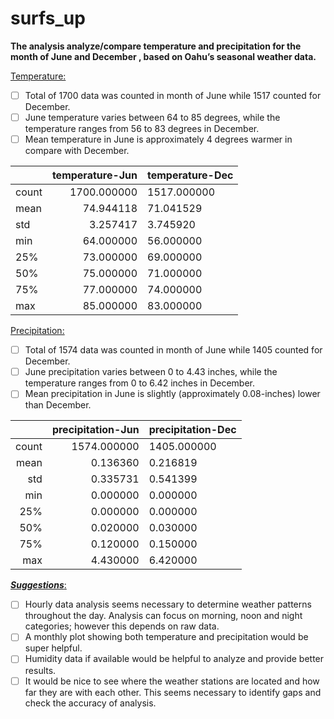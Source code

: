 # surfs_up

**The analysis analyze/compare temperature and precipitation for the month of June and December , based on Oahu’s seasonal weather data.**

<u>Temperature:</u> 

- [ ] Total of 1700 data was counted in month of June while 1517 counted for December.
- [ ] June temperature varies between 64 to 85 degrees, while the temperature ranges from 56 to 83 degrees in December.
- [ ] Mean temperature in June is approximately 4 degrees warmer in compare with December. 

|       | temperature-Jun | temperature-Dec |
| :---- | --------------: | --------------- |
| count |     1700.000000 | 1517.000000     |
| mean  |       74.944118 | 71.041529       |
| std   |        3.257417 | 3.745920        |
| min   |       64.000000 | 56.000000       |
| 25%   |       73.000000 | 69.000000       |
| 50%   |       75.000000 | 71.000000       |
| 75%   |       77.000000 | 74.000000       |
| max   |       85.000000 | 83.000000       |

<u>Precipitation:</u> 

- [ ] Total of 1574 data was counted in month of June while 1405 counted for December.
- [ ] June precipitation varies between 0 to 4.43 inches, while the temperature ranges from 0 to 6.42 inches in December.
- [ ] Mean precipitation in June is slightly (approximately 0.08-inches) lower than December. 

|       | precipitation-Jun | precipitation-Dec |
| ----: | ----------------: | ----------------- |
| count |       1574.000000 | 1405.000000       |
|  mean |          0.136360 | 0.216819          |
|   std |          0.335731 | 0.541399          |
|   min |          0.000000 | 0.000000          |
|   25% |          0.000000 | 0.000000          |
|   50% |          0.020000 | 0.030000          |
|   75% |          0.120000 | 0.150000          |
|   max |          4.430000 | 6.420000          |



<u>***Suggestions***:</u> 

- [ ] Hourly data analysis seems necessary to determine weather patterns throughout the day. Analysis can focus on morning, noon and night categories; however this depends on raw data. 
- [ ] A monthly plot showing both temperature and precipitation would be super helpful. 
- [ ] Humidity data if available would be helpful to analyze and provide better results.
- [ ] It would be nice to see where the weather stations are located and how far they are with each other. This seems necessary to identify gaps and check the accuracy of analysis. 